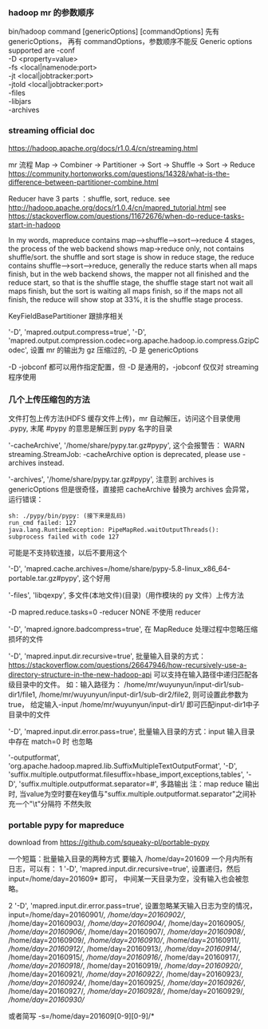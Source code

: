 
### hadoop mr 的参数顺序
bin/hadoop command [genericOptions] [commandOptions]
先有 genericOptions， 再有 commandOptions，参数顺序不能反 
Generic options supported are
-conf <configuration file>  
-D <property=value>          
-fs <local|namenode:port>    
-jt <local|jobtracker:port>   
-jtold <local|jobtracker:port>   
-files <comma separated list of files>   
-libjars <comma separated list of jars>    
-archives <comma separated list of archives>   



### streaming official doc
https://hadoop.apache.org/docs/r1.0.4/cn/streaming.html



mr 流程 
Map -> Combiner -> Partitioner -> Sort -> Shuffle -> Sort -> Reduce
https://community.hortonworks.com/questions/14328/what-is-the-difference-between-partitioner-combine.html

Reducer have 3 parts ：shuffle, sort, reduce.
see http://hadoop.apache.org/docs/r1.0.4/cn/mapred_tutorial.html
see https://stackoverflow.com/questions/11672676/when-do-reduce-tasks-start-in-hadoop

In my words, mapreduce contains map-->shuffle-->sort-->reduce 4 stages, the process of 
the web backend shows map->reduce only, not contains shuffle/sort.
the shuffle and sort stage is show in reduce stage, the reduce contains shuffle-->sort-->reduce,
generally the reduce starts when all maps finish, but in the web backend shows, the mapper not all
finished and the reduce start, so that is the shuffle stage, the shuffle stage start not wait all
maps finish, but the sort is waiting all maps finish, so if the maps not all finish, the reduce will
show stop at 33%, it is the shuffle stage process.



KeyFieldBasePartitioner 跟排序相关



'-D', 'mapred.output.compress=true',
'-D', 'mapred.output.compression.codec=org.apache.hadoop.io.compress.GzipCodec',
设置 mr 的输出为 gz 压缩过的, -D 是 genericOptions



-D -jobconf 都可以用作指定配置，但 -D 是通用的，-jobconf 仅仅对 streaming 程序使用



### 几个上传压缩包的方法
文件打包上传方法(HDFS 缓存文件上传)，mr 自动解压，访问这个目录使用 .pypy, 末尾 #pypy 的意思是解压到 pypy 名字的目录

'-cacheArchive', '/home/share/pypy.tar.gz#pypy',
这个会报警告：
WARN streaming.StreamJob: -cacheArchive option is deprecated, 
please use -archives instead.

'-archives', '/home/share/pypy.tar.gz#pypy',
注意到 archives is genericOptions
但是很奇怪，直接把 cacheArchive 替换为 archives 会异常，运行错误：
```
sh: ./pypy/bin/pypy: (接下来是乱码)
run_cmd failed: 127
java.lang.RuntimeException: PipeMapRed.waitOutputThreads(): 
subprocess failed with code 127
```
可能是不支持软连接，以后不要用这个

'-D', 'mapred.cache.archives=/home/share/pypy-5.8-linux_x86_64-portable.tar.gz#pypy',
这个好用



'-files', 'libqexpy',
多文件(本地文件)(目录)（用作模块的 py 文件）上传方法



-D mapred.reduce.tasks=0
-reducer NONE
不使用 reducer



'-D', 'mapred.ignore.badcompress=true', 
在 MapReduce 处理过程中忽略压缩损坏的文件



'-D', 'mapred.input.dir.recursive=true',
批量输入目录的方式：
https://stackoverflow.com/questions/26647946/how-recursively-use-a-directory-structure-in-the-new-hadoop-api
可以支持在输入路径中递归匹配各级目录中的文件。
如：输入路径为：
/home/mr/wuyunyun/input-dir1/sub-dir1/file1,
/home/mr/wuyunyun/input-dir1/sub-dir2/file2,
则可设置此参数为true，
给定输入-input /home/mr/wuyunyun/input-dir1/
即可匹配input-dir1中子目录中的文件



'-D', 'mapred.input.dir.error.pass=true',
批量输入目录的方式：input 输入目录中存在 match=0 时 也忽略



'-outputformat', 'org.apache.hadoop.mapred.lib.SuffixMultipleTextOutputFormat',
'-D', 'suffix.multiple.outputformat.filesuffix=hbase_import,exceptions,tables',
'-D', 'suffix.multiple.outputformat.separator=#',
多路输出
注：map reduce 输出时,
当value为空时要在key值与"suffix.multiple.outputformat.separator"之间补充一个"\t"分隔符
不然失败



### portable pypy for mapreduce

download from  https://github.com/squeaky-pl/portable-pypy


一个短篇：批量输入目录的两种方式
要输入 /home/day=201609 一个月内所有日志，可以有：
1 '-D', 'mapred.input.dir.recursive=true', 设置递归，然后 input=/home/day=201609* 即可，
中间某一天目录为空，没有输入也会被忽略。

2 '-D', 'mapred.input.dir.error.pass=true', 设置忽略某天输入日志为空的情况，
input=/home/day=20160901/*,
/home/day=20160902/*,
/home/day=20160903/*,
/home/day=20160904/*,
/home/day=20160905/*,
/home/day=20160906/*,
/home/day=20160907/*,
/home/day=20160908/*,
/home/day=20160909/*,
/home/day=20160910/*,
/home/day=20160911/*,
/home/day=20160912/*,
/home/day=20160913/*,
/home/day=20160914/*,
/home/day=20160915/*,
/home/day=20160916/*,
/home/day=20160917/*,
/home/day=20160918/*,
/home/day=20160919/*,
/home/day=20160920/*,
/home/day=20160921/*,
/home/day=20160922/*,
/home/day=20160923/*,
/home/day=20160924/*,
/home/day=20160925/*,
/home/day=20160926/*,
/home/day=20160927/*,
/home/day=20160928/*,
/home/day=20160929/*,
/home/day=20160930/*

或者简写
-s=/home/day=201609[0-9][0-9]/*